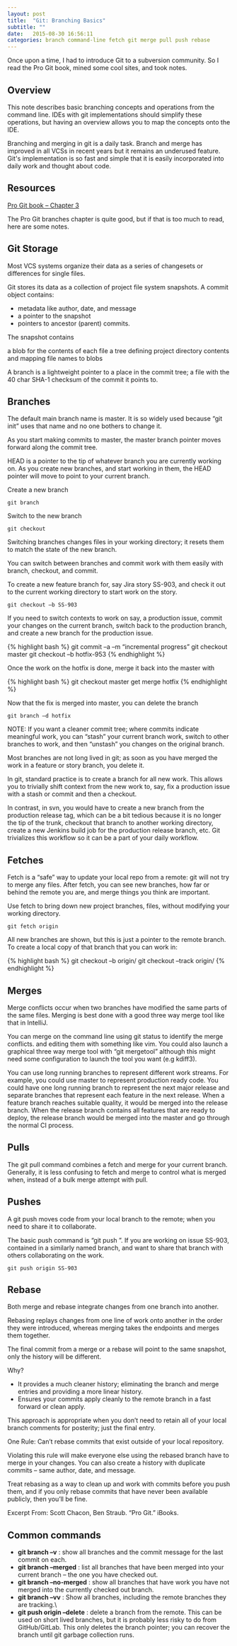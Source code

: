 ```yaml
---
layout: post
title:  "Git: Branching Basics"
subtitle: ""
date:   2015-08-30 16:56:11
categories: branch command-line fetch git merge pull push rebase
---
```


Once upon a time, I had to introduce Git to a subversion community. So I read the Pro Git book, mined some cool sites, and took notes.

## Overview

This note describes basic branching concepts and operations from the command line. IDEs with git implementations should simplify these operations, but having an overview allows you to map the concepts onto the IDE.

Branching and merging in git is a daily task. Branch and merge has improved in all VCSs in recent years but it remains an underused feature. Git's implementation is so fast and simple that it is easily incorporated into daily work and thought about code.

## Resources

[Pro Git book – Chapter 3](http://git-scm.com/book/en/v2)

The Pro Git branches chapter is quite good, but if that is too much to read, here are some notes.

## Git Storage

Most VCS systems organize their data as a series of changesets or differences for single files.

Git stores its data as a collection of project file system snapshots. A commit object contains:

- metadata like author, date, and message
- a pointer to the snapshot
- pointers to ancestor (parent) commits.

The snapshot contains

a blob for the contents of each file
a tree defining project directory contents and mapping file names to blobs

A branch is a lightweight pointer to a place in the commit tree; a file with the 40 char SHA-1 checksum of the commit it points to.

## Branches

The default main branch name is master. It is so widely used because “git init” uses that name and no one bothers to change it.

As you start making commits to master, the master branch pointer moves forward along the commit tree.

HEAD is a pointer to the tip of whatever branch you are currently working on. As you create new branches, and start working in them, the HEAD pointer will move to point to your current branch.

Create a new branch

```git branch```

Switch to the new branch

```git checkout```

Switching branches changes files in your working directory; it resets them to match the state of the new branch.

You can switch between branches and commit work with them easily with branch, checkout, and commit.

To create a new feature branch for, say Jira story SS-903, and check it out to the current working directory to start work on the story.

```git checkout –b SS-903```

If you need to switch contexts to work on say, a production issue, commit your changes on the current branch, switch back to the production branch, and create a new branch for the production issue.

{% highlight bash %}
git commit –a –m “incremental progress”
git checkout master
git checkout –b hotfix-953
{% endhighlight %}

Once the work on the hotfix is done, merge it back into the master with

{% highlight bash %}
git checkout master
get merge hotfix
{% endhighlight %}

Now that the fix is merged into master, you can delete the branch

```git branch –d hotfix```

NOTE: If you want a cleaner commit tree; where commits indicate meaningful work, you can “stash” your current branch work, switch to other branches to work, and then “unstash” you changes on the original branch.

Most branches are not long lived in git; as soon as you have merged the work in a feature or story branch, you delete it.

In git, standard practice is to create a branch for all new work. This allows you to trivially shift context from the new work to, say, fix a production issue with a stash or commit and then a checkout.

In contrast, in svn, you would have to create a new branch from the production release tag, which can be a bit tedious because it is no longer the tip of the trunk, checkout that branch to another working directory, create a new Jenkins build job for the production release branch, etc. Git trivializes this workflow so it can be a part of your daily workflow.


## Fetches

Fetch is a “safe” way to update your local repo from a remote: git will not try to merge any files. After fetch, you can see new branches, how far or behind the remote you are, and merge things you think are important.

Use fetch to bring down new project branches, files, without modifying your working directory.

```git fetch origin```

All new branches are shown, but this is just a pointer to the remote branch. To create a local copy of that branch that you can work in:

{% highlight bash %}
git checkout –b origin/
git checkout –track origin/
{% endhighlight %}


## Merges

Merge conflicts occur when two branches have modified the same parts of the same files. Merging is best done with a good three way merge tool like that in IntelliJ.

You can merge on the command line using git status to identify the merge conflicts. and editing them with something like vim. You could also launch a graphical three way merge tool with “git mergetool” although this might need some configuration to launch the tool you want (e.g kdiff3).

You can use long running branches to  represent different work streams. For example, you could use master to represent production ready code. You could have one long running branch to represent the next major release and separate branches that represent each feature in the next release. When a feature branch reaches suitable quality, it would be merged into the release branch. When the release branch contains all features that are ready to deploy, the release branch would be merged into the master and go through the normal CI process.


## Pulls

The git pull command combines a fetch and merge for your current branch. Generally, it is less confusing to fetch and merge to control what is merged when, instead of a bulk merge attempt with pull.


## Pushes

A git push moves code from your local branch to the remote; when you need to share it to collaborate.

The basic push command is “git push ”. If you are working on issue SS-903, contained in a similarly named branch, and want to share that branch with others collaborating on the work.

```git push origin SS-903```


## Rebase

Both merge and rebase integrate changes from one branch into another.

Rebasing replays changes from one line of work onto another in the order they were introduced, whereas merging takes the endpoints and merges them together.

The final commit from a merge or a rebase will point to the same snapshot, only the history will be different.

Why?

- It provides a much cleaner history; eliminating the branch and merge entries and providing a more linear history.
- Ensures your commits apply cleanly to the remote branch in a fast forward or clean apply.

This approach is appropriate when you don’t need to retain all of your local branch comments for posterity; just the final entry.

One Rule: Can’t rebase commits that exist outside of your local repository.

Violating this rule will make everyone else using the rebased branch have to merge in your changes. You can also create a history with duplicate commits – same author, date, and message.

Treat rebasing as a way to clean up and work with commits before you push them, and if you only rebase commits that have never been available publicly, then you’ll be fine.

Excerpt From: Scott Chacon, Ben Straub. “Pro Git.” iBooks.


## Common commands

- **git branch –v** : show all branches and the commit message for the last commit on each.
- **git branch –merged** : list all branches that have been merged into your current branch – the one you have checked out.
- **git branch –no-merged** : show all branches that have work you have not merged into the currently checked out branch.
- **git branch –vv** : Show all branches, including the remote branches they are tracking.\
- **git push origin –delete** : delete a branch from the remote. This can be used on short lived branches, but it is probably less risky to do from GitHub/GitLab. This only deletes the branch pointer; you can recover the branch until git garbage collection runs.
